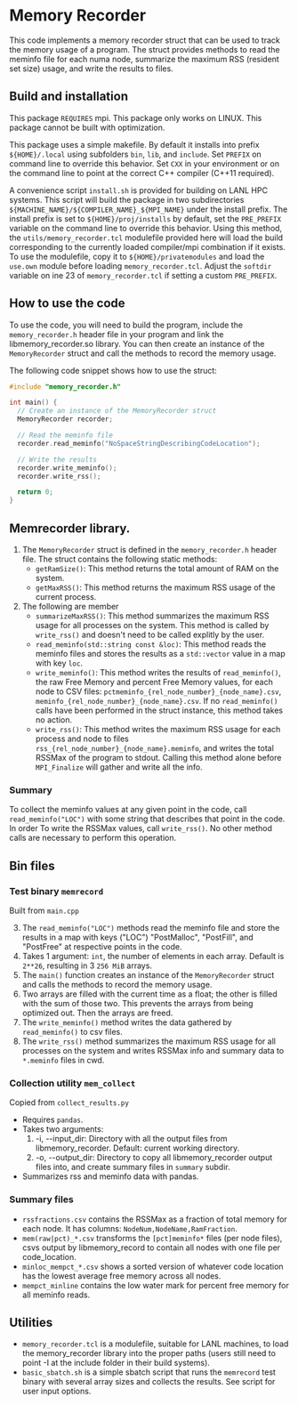  # Memory Recorder

This code implements a memory recorder struct that can be used to track the memory usage of a program. 
The struct provides methods to read the meminfo file for each numa node, summarize the maximum RSS (resident set size) usage, and write the results to files.

## Build and installation

This package `REQUIRES` mpi.
This package only works on LINUX.
This package cannot be built with optimization.

This package uses a simple makefile.
By default it installs into prefix `${HOME}/.local` using subfolders `bin`, `lib`, and `include`.
Set `PREFIX` on command line to override this behavior.
Set `CXX` in your environment or on the command line to point at the correct C++ compiler (C++11 required).

A convenience script `install.sh` is provided for building on LANL HPC systems.
This script will build the package in two subdirectories `${MACHINE_NAME}/${COMPILER_NAME}_${MPI_NAME}` under the install prefix. 
The install prefix is set to `${HOME}/proj/installs` by default, set the `PRE_PREFIX` variable on the command line to override this behavior.
Using this method, the `utils/memory_recorder.tcl` modulefile provided here will load the build corresponding to the currently loaded compiler/mpi combination if it exists.
To use the modulefile, copy it to `${HOME}/privatemodules` and load the `use.own` module before loading `memory_recorder.tcl`.
Adjust the `softdir` variable on ine 23 of `memory_recorder.tcl` if setting a custom `PRE_PREFIX`.

## How to use the code

To use the code, you will need to build the program, include the `memory_recorder.h` header file in your program and link the libmemory_recorder.so library. You can then create an instance of the `MemoryRecorder` struct and call the methods to record the memory usage.

The following code snippet shows how to use the struct:

```cxx
#include "memory_recorder.h"

int main() {
  // Create an instance of the MemoryRecorder struct
  MemoryRecorder recorder;

  // Read the meminfo file
  recorder.read_meminfo("NoSpaceStringDescribingCodeLocation");

  // Write the results
  recorder.write_meminfo();
  recorder.write_rss();

  return 0;
}
```

## Memrecorder library.

1. The `MemoryRecorder` struct is defined in the `memory_recorder.h` header file. The struct contains the following static methods:
    * `getRamSize()`: This method returns the total amount of RAM on the system.
    * `getMaxRSS()`: This method returns the maximum RSS usage of the current process.
2. The following are member 
    * `summarizeMaxRSS()`: This method summarizes the maximum RSS usage for all processes on the system. This method is called by `write_rss()` and doesn't need to be called explitly by the user.
    * `read_meminfo(std::string const &loc)`: This method reads the meminfo files and stores the results as a `std::vector` value in a map with key `loc`.
    * `write_meminfo()`: This method writes the results of `read_meminfo()`, the raw Free Memory and percent Free Memory values, for each node to CSV files:    `pctmeminfo_{rel_node_number}_{node_name}.csv`, `meminfo_{rel_node_number}_{node_name}.csv`. If no `read_meminfo()` calls have been performed in the struct instance, this method takes no action.
    * `write_rss()`: This method writes the maximum RSS usage for each process and node to files `rss_{rel_node_number}_{node_name}.meminfo`, and writes the total RSSMax of the program to stdout. Calling this method alone before `MPI_Finalize` will gather and write all the info.

### Summary

To collect the meminfo values at any given point in the code, call `read_meminfo("LOC")` with some string that describes that point in the code.
In order 
To write the RSSMax values, call `write_rss()`. No other method calls are necessary to perform this operation.

## Bin files

### Test binary `memrecord`

Built from `main.cpp`

3. The `read_meminfo("LOC")` methods read the meminfo file and store the results in a map with keys ("LOC") "PostMalloc", "PostFill", and "PostFree" at respective points in the code.
1. Takes 1 argument: `int`, the number of elements in each array. Default is `2**26`, resulting in 3 `256 MiB` arrays.
2. The `main()` function creates an instance of the `MemoryRecorder` struct and calls the methods to record the memory usage.
4. Two arrays are filled with the current time as a float; the other is filled with the sum of those two. This prevents the arrays from being optimized out. Then the arrays are freed.
5. The `write_meminfo()` method writes the data gathered by  `read_meminfo()` to csv files.
6. The `write_rss()` method summarizes the maximum RSS usage for all processes on the system and writes RSSMax info and summary data to `*.meminfo` files in cwd.

### Collection utility `mem_collect`

Copied from `collect_results.py`

* Requires `pandas`.
* Takes two arguments: 
  1. -i, --input_dir: Directory with all the output files from libmemory_recorder. Default: current working directory.
  2. -o, --output_dir: Directory to copy all libmemory_recorder output files into, and create summary files in `summary` subdir.
* Summarizes rss and meminfo data with pandas.

### Summary files
* `rssfractions.csv` contains the RSSMax as a fraction of total memory for each node. It has columns: `NodeNum,NodeName,RamFraction`.
* `mem(raw|pct)_*.csv` transforms the `[pct]meminfo*` files (per node files), csvs output by libmemory_record to contain all nodes with one file per code_location.
* `minloc_mempct_*.csv` shows a sorted version of whatever code location has the lowest average free memory across all nodes. 
* `mempct_minline` contains the low water mark for percent free memory for all meminfo reads.

## Utilities

* `memory_recorder.tcl` is a modulefile, suitable for LANL machines, to load the memory_recorder library into the proper paths (users still need to point -I at the include folder in their build systems).
* `basic_sbatch.sh` is a simple sbatch script that runs the `memrecord` test binary with several array sizes and collects the results. See script for user input options.